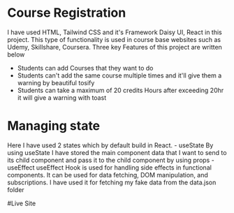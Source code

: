 # Course Registration

 I have used HTML, Tailwind CSS and it's Framework Daisy UI, React in this project. This type of functionality is used in course base websites such as Udemy, Skillshare,
Coursera. Three key Features of this project are written below
- Students can add Courses that they want to do
- Students can't add the same course multiple times and it'll give them a warning by beautiful tosify
- Students can take a maximum of 20 credits Hours after exceeding 20hr it will give a warning with toast

<h1>Managing state</h1>
Here I have used 2 states which by default build in React.
- useState
By using useState I have stored the main component data that I want to send to its child component and pass it to the child component by using props
- useEffect
useEffect Hook is used for handling side effects in functional components. It can be used for data fetching, DOM manipulation, and subscriptions. I have used it for fetching my fake data from the data.json folder

#Live Site
